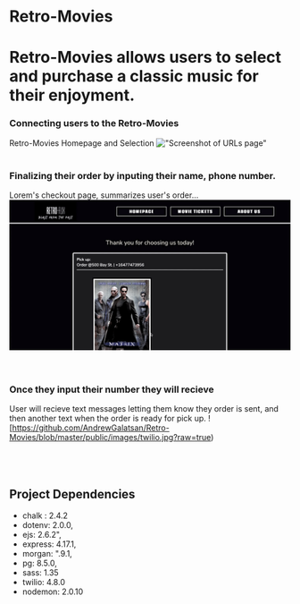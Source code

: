 # Retro-Movies

# Retro-Movies allows users to select and purchase a classic music for their enjoyment.
### Connecting users to the Retro-Movies
Retro-Movies Homepage and Selection
!["Screenshot of URLs page"](https://github.com/AndrewGalatsan/Retro-Movies/blob/master/public/images/main-to-movies.gif?raw=true)
<br>
<br>
### Finalizing their order by inputing their name, phone number.
Lorem's checkout page, summarizes user's order... 
!["Screenshot of URLs page"](https://github.com/AndrewGalatsan/Retro-Movies/blob/master/public/images/checkout-to-confirmation.gif?raw=true)
<br>
<br>
<br>
### Once they input their number they will recieve 
User will recieve text messages letting them know they order is sent, and then another text when the order is ready for pick up. 
![https://github.com/AndrewGalatsan/Retro-Movies/blob/master/public/images/twilio.jpg?raw=true)
<br>
<br>
<br>
<br>

## Project Dependencies
 - chalk :  2.4.2
 - dotenv: 2.0.0,
 - ejs: 2.6.2",
 - express: 4.17.1,
 - morgan: ".9.1,
 - pg: 8.5.0, 
 - sass: 1.35
 - twilio: 4.8.0
 - nodemon: 2.0.10
